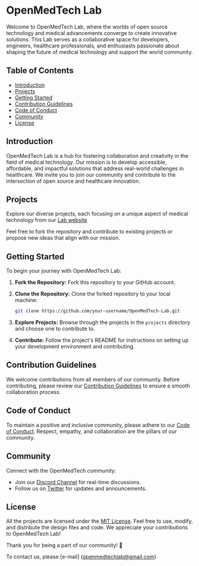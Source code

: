 # OpenMedTech Lab

Welcome to OpenMedTech Lab, where the worlds of open source technology and medical advancements converge to create innovative solutions. This Lab serves as a collaborative space for developers, engineers, healthcare professionals, and enthusiasts passionate about shaping the future of medical technology and support the world community.

## Table of Contents

- [Introduction](#introduction)
- [Projects](#projects)
- [Getting Started](#getting-started)
- [Contribution Guidelines](#contribution-guidelines)
- [Code of Conduct](#code-of-conduct)
- [Community](#community)
- [License](#license)

## Introduction

OpenMedTech Lab is a hub for fostering collaboration and creativity in the field of medical technology. Our mission is to develop accessible, affordable, and impactful solutions that address real-world challenges in healthcare. We invite you to join our community and contribute to the intersection of open source and healthcare innovation.

## Projects

Explore our diverse projects, each focusing on a unique aspect of medical technology from our [Lab website](https://openmedtech-lab.github.io)


Feel free to fork the repository and contribute to existing projects or propose new ideas that align with our mission.

## Getting Started

To begin your journey with OpenMedTech Lab:

1. **Fork the Repository:** Fork this repository to your GitHub account.

2. **Clone the Repository:** Clone the forked repository to your local machine:

    ```bash
    git clone https://github.com/your-username/OpenMedTech-Lab.git
    ```

3. **Explore Projects:** Browse through the projects in the `projects` directory and choose one to contribute to.

4. **Contribute:** Follow the project's README for instructions on setting up your development environment and contributing.

## Contribution Guidelines

We welcome contributions from all members of our community. Before contributing, please review our [Contribution Guidelines](CONTRIBUTING.md) to ensure a smooth collaboration process.

## Code of Conduct

To maintain a positive and inclusive community, please adhere to our [Code of Conduct](CODE_OF_CONDUCT.md). Respect, empathy, and collaboration are the pillars of our community.

## Community

Connect with the OpenMedTech community:

- Join our [Discord Channel](#) for real-time discussions.
- Follow us on [Twitter](https://twitter.com/OpenMedTechLab) for updates and announcements.

## License

All the projects are licensed under the [MIT License](LICENSE). Feel free to use, modify, and distribute the design files and code. We appreciate your contributions to OpenMedTech Lab!

Thank you for being a part of our community! 🚀

To contact us, please [e-mail] (openmedtechlab@gmail.com)
